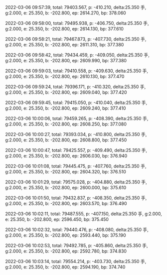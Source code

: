 2022-03-06 09:57:39, total: 79403.567, p: -410.210, delta:25.350 手, g:2.000, e: 25.350, b: -202.800, ep: 2614.270, bp: 378.060

2022-03-06 09:58:00, total: 79495.938, p: -406.750, delta:25.350 手, g:2.000, e: 25.350, b: -202.800, ep: 2614.130, bp: 377.610

2022-03-06 09:58:21, total: 79467.873, p: -407.730, delta:25.350 手, g:2.000, e: 25.350, b: -202.800, ep: 2611.310, bp: 377.380

2022-03-06 09:58:42, total: 79434.459, p: -409.050, delta:25.350 手, g:2.000, e: 25.350, b: -202.800, ep: 2609.990, bp: 377.380

2022-03-06 09:59:03, total: 79410.558, p: -409.630, delta:25.350 手, g:2.000, e: 25.350, b: -202.800, ep: 2610.130, bp: 377.470

2022-03-06 09:59:24, total: 79396.171, p: -410.320, delta:25.350 手, g:2.000, e: 25.350, b: -202.800, ep: 2609.040, bp: 377.420

2022-03-06 09:59:45, total: 79415.050, p: -410.040, delta:25.350 手, g:2.000, e: 25.350, b: -202.800, ep: 2609.240, bp: 377.410

2022-03-06 10:00:06, total: 79459.265, p: -408.390, delta:25.350 手, g:2.000, e: 25.350, b: -202.800, ep: 2608.250, bp: 377.080

2022-03-06 10:00:27, total: 79393.034, p: -410.800, delta:25.350 手, g:2.000, e: 25.350, b: -202.800, ep: 2608.800, bp: 377.450

2022-03-06 10:00:47, total: 79425.557, p: -409.490, delta:25.350 手, g:2.000, e: 25.350, b: -202.800, ep: 2606.030, bp: 376.940

2022-03-06 10:01:08, total: 79445.475, p: -407.760, delta:25.350 手, g:2.000, e: 25.350, b: -202.800, ep: 2604.320, bp: 376.510

2022-03-06 10:01:29, total: 79575.028, p: -404.880, delta:25.350 手, g:2.000, e: 25.350, b: -202.800, ep: 2600.000, bp: 375.610

2022-03-06 10:01:50, total: 79432.837, p: -408.350, delta:25.350 手, g:2.000, e: 25.350, b: -202.800, ep: 2603.570, bp: 376.490

2022-03-06 10:02:11, total: 79487.555, p: -407.150, delta:25.350 手, g:2.000, e: 25.350, b: -202.800, ep: 2596.450, bp: 375.450

2022-03-06 10:02:32, total: 79440.476, p: -408.080, delta:25.350 手, g:2.000, e: 25.350, b: -202.800, ep: 2593.440, bp: 375.190

2022-03-06 10:02:53, total: 79492.785, p: -405.860, delta:25.350 手, g:2.000, e: 25.350, b: -202.800, ep: 2592.780, bp: 374.830

2022-03-06 10:03:14, total: 79554.214, p: -403.730, delta:25.350 手, g:2.000, e: 25.350, b: -202.800, ep: 2594.190, bp: 374.740